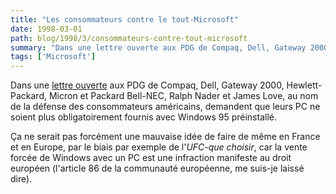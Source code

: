 ```yaml
---
title: "Les consommateurs contre le tout-Microsoft"
date: 1998-03-01
path: blog/1998/3/consommateurs-contre-tout-microsoft
summary: "Dans une lettre ouverte aux PDG de Compaq, Dell, Gateway 2000, Hewlett-Packard, Micron et Packard Bell-NEC, Ralph Nader et James Love, au nom de la défense des consommateurs américains, demandent que leurs PC ne soient plus obligatoirement fournis avec Windows 95 préinstallé."
tags: ['Microsoft']
---
```


<P>Dans une <A HREF="http://www.essential.org/antitrust/ms/compaq.html">lettre ouverte</A> aux PDG de Compaq, Dell, Gateway 2000,
Hewlett-Packard, Micron et Packard Bell-NEC, Ralph Nader et James Love,
au nom de la défense des consommateurs américains, demandent que leurs
PC ne soient plus obligatoirement fournis avec Windows 95 préinstallé.</P>

<P>Ça ne serait pas forcément une mauvaise idée de faire de même en France et
en Europe, par le biais par exemple de l'<EM>UFC-que choisir</EM>, car la vente
forcée de Windows avec un PC est une infraction manifeste au droit européen
(l'article 86 de la communauté européenne, me suis-je laissé dire).</P>


